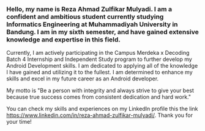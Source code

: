 ### Hello, my name is Reza Ahmad Zulfikar Mulyadi. I am a confident and ambitious student currently studying Informatics Engineering at Muhammadiyah University in Bandung. I am in my sixth semester, and have gained extensive knowledge and expertise in this field.

Currently, I am actively participating in the Campus Merdeka x Decoding Batch 4 Internship and Independent Study program to further develop my Android Development skills. I am dedicated to applying all of the knowledge I have gained and utilizing it to the fullest. I am determined to enhance my skills and excel in my future career as an Android developer.

My motto is "Be a person with integrity and always strive to give your best because true success comes from consistent dedication and hard work."

You can check my skills and experiences on my LinkedIn profile this the link https://www.linkedin.com/in/reza-ahmad-zulfikar-mulyadi/. Thank you for your time!
